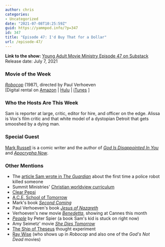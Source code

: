 ```yaml
---
author: chris
categories:
- Uncategorized
date: "2021-07-08T10:25:59Z"
guid: https://yammpod.info/?p=347
id: 347
title: "Episode 47: I'd Buy That for a Dollar"
url: /episode-47/
---
```

 

**Link to the show:** <a href="https://yammpod.substack.com/p/episode-47-id-buy-that-for-a-dollar" data-type="URL">Young Adult Movie Ministry Episode 47 on Substack</a>  
Release date: July 7, 2021

### Movie of the Week

_[Robocop](https://www.imdb.com/title/tt0093870/)_ (1987), directed by Paul Verhoeven  
[Digital rental on [Amazon](https://www.amazon.com/Robocop-Peter-Weller/dp/B000RLFBP6) | [Hulu](https://www.hulu.com/movie/robocop-a04ab49b-f63c-447d-bd53-ed0d7b53c135) | [iTunes](https://itunes.apple.com/us/movie/robocop-2014/id820509463?ign-mpt=uo%3D4) ]

### Who the Hosts Are This Week

Sam is reporter at large, critic, editor for hire, and officer on the edge. Alissa is Vox's film critic and that white model of a dystopian Detroit that gets smooshed by a dying man.

### Special Guest

[Mark Russell](https://twitter.com/attackerman) is a comic writer and the author of _[God Is Disappointed In You](https://bookshop.org/a/20775/9781603090988)_ and _[Apocrypha Now](https://bookshop.org/a/20775/9781603093699)_.

### Other Mentions

  * The [article Sam wrote in _The Guardian_](https://www.theguardian.com/technology/2016/jul/08/police-bomb-robot-explosive-killed-suspect-dallas) about the first time a police robot killed someone
  * Summit Ministries' [Christian worldview curriculum](https://www.summit.org/curriculum/)
  * [Clear Pepsi](https://www.thrillist.com/drink/nation/what-is-crystal-pepsi)
  * [A.C.E. School of Tomorrow](https://www.aceministries.com/about-ace)
  * Mark's book _[Second Coming](https://bookshop.org/a/20775/9780998044279)_
  * Paul Verhoeven's book _[Jesus of Nazareth](https://bookshop.org/a/20775/9781609803483)_
  * Verhoeven's new movie _[Benedetta](https://www.imdb.com/title/tt6823148/?ref_=nm_flmg_dr_3)_, showing at Cannes this month
  * _[People](https://www.amazon.com/People-Peter-Spier/dp/038524469X)_ by Peter Spier (a book Sam's kid is stuck on right now)
  * Amy Seimetz' movie _[She Dies Tomorrow](https://www.imdb.com/title/tt11614912/?ref_=nv_sr_srsg_0)_
  * [The Ship of Theseus](https://en.wikipedia.org/wiki/Ship_of_Theseus) thought experiment
  * [Ray Wise](https://www.imdb.com/name/nm0936403/?ref_=fn_al_nm_1) (who shows up in _Robocop_ and also one of the _God's Not Dead_ movies)